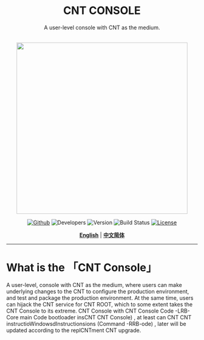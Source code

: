 <div align="center">

<h1>CNT CONSOLE</h1>
A user-level console with CNT as the medium.<br><br>

<img src="./wallpage.png" height="450px"/><br>

[![Github](https://img.shields.io/badge/CNT-Github-gray.svg)](https://github.com/APlcexenicesetrl/CNT_CONSOLE) ![Developers](https://img.shields.io/badge/Developers-TaimWay-red.svg) ![Version](https://img.shields.io/badge/version-1.1.5.49-brightgreen.svg)  ![Build Status](https://img.shields.io/badge/build%20Status-Active,%20open%20source-brightgreen.svg) [![License](https://img.shields.io/badge/license-MIT-blue.svg)](https://github.com/APlcexenicesetrl/CNT_CONSOLE/blob/main/LICENSE)

[**English**](README.md) | [**中文简体**](README(ZH-CN).md)

</div>

---

# What is the 「CNT Console」

A user-level, console with CNT as the medium, where users can make underlying changes to the CNT to configure the production environment, and test and package the production environment. 
At the same time, users can hijack the CNT service for CNT ROOT, which to some extent takes the CNT Console to its extreme. 
CNT Console with CNT Console Code -LRB-Core main Code bootloader insCNT CNT Console) , at least can CNT CNT instructioWindowsdInstructionsions (Command -RRB-ode) , later will be updated according to the replCNTment CNT upgrade.
